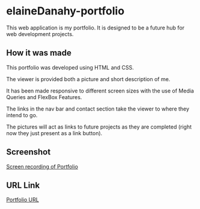 # elaineDanahy-portfolio

This web application is my portfolio. It is designed to be a future hub for web development projects.

## How it was made

This portfolio was developed using HTML and CSS.

The viewer is provided both a picture and short description of me. 

It has been made responsive to different screen sizes with the use of Media Queries and FlexBox Features. 

The links in the nav bar and contact section take the viewer to where they intend to go. 

The pictures will act as links to future projects as they are completed (right now they just present as a link button).


## Screenshot
[Screen recording of Portfolio](./assets/images/01-html-css-git-homework-demo.png)


## URL Link
[Portfolio URL](https://edanahy22.github.io/horiseon-refactor/)
